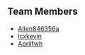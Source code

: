 ## Team Members

- [Allen846356a](https://github.com/Allen846356a)
- [lcxkevin](https://github.com/lcxkevin)
- [Aprilfwh](https://github.com/Aprilfwh)
